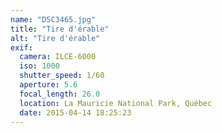 ```yaml
---
name: "DSC3465.jpg"
title: "Tire d'érable"
alt: "Tire d'érable"
exif:
  camera: ILCE-6000
  iso: 1000
  shutter_speed: 1/60
  aperture: 5.6
  focal_length: 26.0
  location: La Mauricie National Park, Québec
  date: 2015-04-14 18:25:23
---
```

